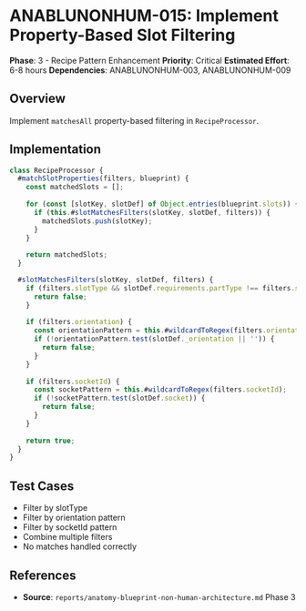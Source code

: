 # ANABLUNONHUM-015: Implement Property-Based Slot Filtering

**Phase**: 3 - Recipe Pattern Enhancement
**Priority**: Critical
**Estimated Effort**: 6-8 hours
**Dependencies**: ANABLUNONHUM-003, ANABLUNONHUM-009

## Overview

Implement `matchesAll` property-based filtering in `RecipeProcessor`.

## Implementation

```javascript
class RecipeProcessor {
  #matchSlotProperties(filters, blueprint) {
    const matchedSlots = [];
    
    for (const [slotKey, slotDef] of Object.entries(blueprint.slots)) {
      if (this.#slotMatchesFilters(slotKey, slotDef, filters)) {
        matchedSlots.push(slotKey);
      }
    }
    
    return matchedSlots;
  }

  #slotMatchesFilters(slotKey, slotDef, filters) {
    if (filters.slotType && slotDef.requirements.partType !== filters.slotType) {
      return false;
    }
    
    if (filters.orientation) {
      const orientationPattern = this.#wildcardToRegex(filters.orientation);
      if (!orientationPattern.test(slotDef._orientation || '')) {
        return false;
      }
    }
    
    if (filters.socketId) {
      const socketPattern = this.#wildcardToRegex(filters.socketId);
      if (!socketPattern.test(slotDef.socket)) {
        return false;
      }
    }
    
    return true;
  }
}
```

## Test Cases

- Filter by slotType
- Filter by orientation pattern
- Filter by socketId pattern
- Combine multiple filters
- No matches handled correctly

## References

- **Source**: `reports/anatomy-blueprint-non-human-architecture.md` Phase 3
